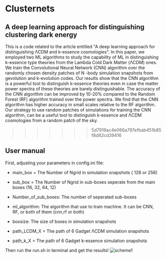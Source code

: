 # Clusternets

## A deep learning approach for distinguishing clustering dark energy

This is a code related to the article entitled "A deep learning approach for distinguishing ΛCDM and k-essence cosmologies". In this paper, we employed two ML algorithms to study the capability of ML in distinguishing k-essence type theories from the Lambda Cold Dark Matter (ΛCDM) ones. We train the Convolutional Neural Network (CNN) algorithm over the randomly chosen density patches of N -body simulation snapshots from gevolution and k-evolution codes. Our results show that the CNN algorithm is a powerful tool to distinguish k-essence theories even in case the matter power spectra of these theories are barely distinguishable. The accuracy of the CNN algorithm can be improved by 10-20% compared to the Random Forest (RF) algorithm trained over the power spectra. We find that the CNN algorithm has higher accuracy in small scales relative to the RF algorithm. Our strategy to use random patches of simulations for training the CNN algorithm, can be a useful tool to distinguish k-essence and ΛCDM cosmologies from a random patch of the sky.
>>>>>>> 5d7919ac4e066a797efbab451b85f8d82cd39416
## User manual

First, adjusting your parameters in config.ini file:

* main_box = The Number of Ngrid in simulation snapshots ( 128 or 256)

* sub_box =  The Number of Ngrid in sub-boxes seperate from the main boxes (16, 32, 64, 12)
* Number_of_sub_boxes: The number of seperated sub-boxes
* ml_algorithm: The algorithm that use to train machine. It can be CNN, RF, or both of them (cnn,rf or both)
* boxsize: The size of boxes in simulation snapshots 

* path_LCDM_X = The path of 6 Gadget ΛCDM simulation snapshots 
* path_k_X = The path of 6 Gadget k-essence simulation snapshots 

Then run the run.sh in terminal and get the results!
![scheme1](https://user-images.githubusercontent.com/84251796/202574118-5e74dde4-e5ac-4c0f-b497-28802a748b4e.png)
